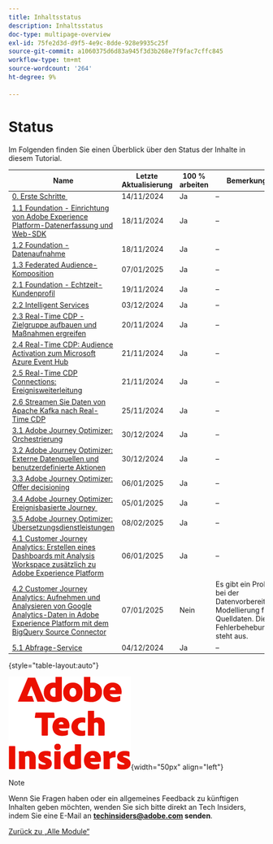 ```yaml
---
title: Inhaltsstatus
description: Inhaltsstatus
doc-type: multipage-overview
exl-id: 75fe2d3d-d9f5-4e9c-8dde-928e9935c25f
source-git-commit: a1060375d6d83a945f3d3b268e7f9fac7cffc845
workflow-type: tm+mt
source-wordcount: '264'
ht-degree: 9%

---
```


# Status

Im Folgenden finden Sie einen Überblick über den Status der Inhalte in diesem Tutorial.

| Name | Letzte Aktualisierung | 100 % arbeiten | Bemerkungen          |
| ---------------------- | ------------ | ------------ |------------ |
| [0. Erste Schritte &#x200B;](./modules/gettingstarted/gettingstarted/getting-started.md) | 14/11/2024 | Ja | – |
| [1.1 Foundation - Einrichtung von Adobe Experience Platform-Datenerfassung und Web-SDK](./modules/datacollection/module1.1/data-ingestion-launch-web-sdk.md) | 18/11/2024 | Ja | – |
| [1.2 Foundation - Datenaufnahme](./modules/datacollection/module1.2/data-ingestion.md) | 18/11/2024 | Ja | – |
| [1.3 Federated Audience-Komposition](./modules/datacollection/module1.3/fac.md) | 07/01/2025 | Ja | – |
| [2.1 Foundation - Echtzeit-Kundenprofil](./modules/rtcdp-b2c/module2.1/real-time-customer-profile.md) | 19/11/2024 | Ja | – |
| [2.2 Intelligent Services](./modules/rtcdp-b2c/module2.2/intelligent-services.md) | 03/12/2024 | Ja | – |
| [2.3 Real-Time CDP - Zielgruppe aufbauen und Maßnahmen ergreifen](./modules/rtcdp-b2c/module2.3/real-time-cdp-build-a-segment-take-action.md) | 20/11/2024 | Ja | – |
| [2.4 Real-Time CDP: Audience Activation zum Microsoft Azure Event Hub](./modules/rtcdp-b2c/module2.4/segment-activation-microsoft-azure-eventhub.md) | 21/11/2024 | Ja | – |
| [2.5 Real-Time CDP Connections: Ereignisweiterleitung](./modules/rtcdp-b2c/module2.5/aep-data-collection-ssf.md) | 21/11/2024 | Ja | – |
| [2.6 Streamen Sie Daten von Apache Kafka nach Real-Time CDP](./modules/rtcdp-b2c/module2.6/aep-apache-kafka.md) | 25/11/2024 | Ja | – |
| [3.1 Adobe Journey Optimizer: Orchestrierung](./modules/ajo-b2c/module3.1/journey-orchestration-create-account.md) | 30/12/2024 | Ja | – |
| [3.2 Adobe Journey Optimizer: Externe Datenquellen und benutzerdefinierte Aktionen](./modules/ajo-b2c/module3.2/journey-orchestration-external-weather-api-sms.md) | 30/12/2024 | Ja | – |
| [3.3 Adobe Journey Optimizer: Offer decisioning](./modules/ajo-b2c/module3.3/offer-decisioning.md) | 06/01/2025 | Ja | – |
| [3.4 Adobe Journey Optimizer: Ereignisbasierte Journey &#x200B;](./modules/ajo-b2c/module3.4/journeyoptimizer.md) | 05/01/2025 | Ja | – |
| [3.5 Adobe Journey Optimizer: Übersetzungsdienstleistungen](./modules/ajo-b2c/module3.5/ajotranslationsvcs.md) | 08/02/2025 | Ja | – |
| [4.1 Customer Journey Analytics: Erstellen eines Dashboards mit Analysis Workspace zusätzlich zu Adobe Experience Platform](./modules/cja-b2c/module4.1/customer-journey-analytics-build-a-dashboard.md) | 06/01/2025 | Ja | – |
| [4.2 Customer Journey Analytics: Aufnehmen und Analysieren von Google Analytics-Daten in Adobe Experience Platform mit dem BigQuery Source Connector](./modules/cja-b2c/module4.2/customer-journey-analytics-bigquery-gcp.md) | 07/01/2025 | Nein | Es gibt ein Problem bei der Datenvorbereitungs-Modellierung für die Quelldaten. Die Fehlerbehebung steht aus. |
| [5.1 Abfrage-Service](./modules/datadistiller/module5.1/query-service.md) | 04/12/2024 | Ja | – |

{style="table-layout:auto"}

![Tech Insiders](./assets/images/techinsiders.png){width="50px" align="left"}

>[!NOTE]
>
>Wenn Sie Fragen haben oder ein allgemeines Feedback zu künftigen Inhalten geben möchten, wenden Sie sich bitte direkt an Tech Insiders, indem Sie eine E-Mail an **techinsiders@adobe.com senden**.

[Zurück zu „Alle Module“](./overview.md)